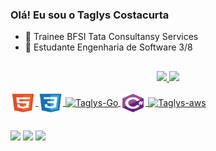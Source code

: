 ### Olá! Eu sou o Taglys Costacurta


- 🔭 Trainee BFSI Tata Consultansy Services
- 🌱 Estudante Engenharia de Software 3/8
##
<div align="center">
  <a href="https://github.com/taglyscostacurta">
  <img height="180em" src="https://github-readme-stats.vercel.app/api?username=taglyscostacurta&show_icons=true&theme=cobalt&include_all_commits=true&count_private=true"/>
  <img height="180em" src="https://github-readme-stats.vercel.app/api/top-langs/?username=taglyscostacurta&layout=compact&langs_count=7&theme=cobalt"/>
</div>


<div style="display: inline_block"><br>      
  <img align="center" alt="Taglys-HTML" height="30" width="40" src="https://raw.githubusercontent.com/devicons/devicon/master/icons/html5/html5-original.svg">
  <img align="center" alt="Taglys-CSS" height="30" width="40" src="https://raw.githubusercontent.com/devicons/devicon/master/icons/css3/css3-original.svg">
  <img align="center" alt="Taglys-Go" height="30" width="40" src="https://cdn.jsdelivr.net/gh/devicons/devicon/icons/go/go-original.svg"/>
  <img align="center" alt="Taglys-Csharp" height="30" width="40" src="https://raw.githubusercontent.com/devicons/devicon/master/icons/csharp/csharp-original.svg"> 
  <img align="center" alt="Taglys-aws" height="30" width="40" src="https://cdn.jsdelivr.net/gh/devicons/devicon/icons/amazonwebservices/amazonwebservices-plain-wordmark.svg">  
  
  </div>
  
  ##
  <div>  
  
  <a href="https://www.instagram.com/taglyscostacurta" target="_blank"><img src="https://img.shields.io/badge/-Instagram-%23E4405F?style=for-the-badge&logo=instagram&logoColor=white" target="_blank"></a> 
  <a href="https://www.linkedin.com/in/taglys-costacurta-564274234/" target="_blank"><img src="https://img.shields.io/badge/-LinkedIn-%230077B5?style=for-the-badge&logo=linkedin&logoColor=white" target="_blank"></a>
<a href="mailto:taghcc@hotmail.com" target="_blank"><img src="https://img.shields.io/badge/Microsoft_Outlook-0078D4?style=for-the-badge&logo=microsoft-outlook&logoColor=white" target="_blank"></a>  
</div>
  
  
  
            
          
          
  
  



 
